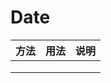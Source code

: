 # Date

| 方法 | 用法 | 说明 |
| ---- | ---- | ---- |
|      |      |      |
|      |      |      |
|      |      |      |
